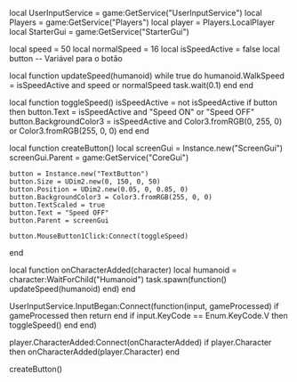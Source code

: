 local UserInputService = game:GetService("UserInputService")
local Players = game:GetService("Players")
local player = Players.LocalPlayer
local StarterGui = game:GetService("StarterGui")

local speed = 50
local normalSpeed = 16
local isSpeedActive = false
local button -- Variável para o botão

local function updateSpeed(humanoid)
    while true do
        humanoid.WalkSpeed = isSpeedActive and speed or normalSpeed
        task.wait(0.1)
    end
end

local function toggleSpeed()
    isSpeedActive = not isSpeedActive
    if button then
        button.Text = isSpeedActive and "Speed ON" or "Speed OFF"
        button.BackgroundColor3 = isSpeedActive and Color3.fromRGB(0, 255, 0) or Color3.fromRGB(255, 0, 0)
    end
end

local function createButton()
    local screenGui = Instance.new("ScreenGui")
    screenGui.Parent = game:GetService("CoreGui")

    button = Instance.new("TextButton")
    button.Size = UDim2.new(0, 150, 0, 50)
    button.Position = UDim2.new(0.05, 0, 0.85, 0)
    button.BackgroundColor3 = Color3.fromRGB(255, 0, 0)
    button.TextScaled = true
    button.Text = "Speed OFF"
    button.Parent = screenGui

    button.MouseButton1Click:Connect(toggleSpeed)
end

local function onCharacterAdded(character)
    local humanoid = character:WaitForChild("Humanoid")
    task.spawn(function()
        updateSpeed(humanoid)
    end)
end

UserInputService.InputBegan:Connect(function(input, gameProcessed)
    if gameProcessed then return end
    if input.KeyCode == Enum.KeyCode.V then
        toggleSpeed()
    end
end)

player.CharacterAdded:Connect(onCharacterAdded)
if player.Character then
    onCharacterAdded(player.Character)
end

createButton()
